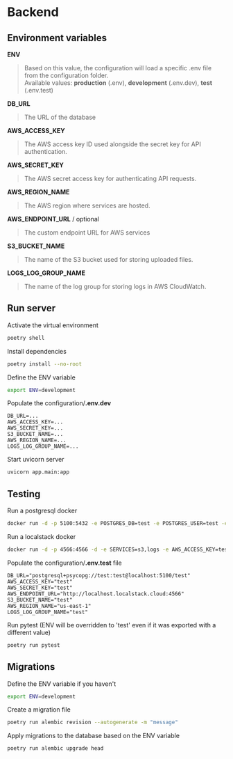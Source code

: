 # Backend

## Environment variables
**ENV**
> Based on this value, the configuration will load a specific .env file from the configuration folder. \
Available values: **production** (.env), **development** (.env.dev), **test** (.env.test)

**DB_URL**
> The URL of the database

**AWS_ACCESS_KEY**
> The AWS access key ID used alongside the secret key for API authentication.

**AWS_SECRET_KEY**
> The AWS secret access key for authenticating API requests.

**AWS_REGION_NAME**
> The AWS region where services are hosted.

**AWS_ENDPOINT_URL** / optional
> The custom endpoint URL for AWS services

**S3_BUCKET_NAME**
>  The name of the S3 bucket used for storing uploaded files.

**LOGS_LOG_GROUP_NAME**
>  The name of the log group for storing logs in AWS CloudWatch.

## Run server
Activate the virtual environment
```bash
poetry shell
```
Install dependencies
```bash
poetry install --no-root
```
Define the ENV variable
```bash
export ENV=development
```
Populate the configuration/**.env.dev**
```env
DB_URL=...
AWS_ACCESS_KEY=...
AWS_SECRET_KEY=...
S3_BUCKET_NAME=...
AWS_REGION_NAME=...
LOGS_LOG_GROUP_NAME=...
```
Start uvicorn server
```bash
uvicorn app.main:app
```

## Testing
Run a postgresql docker
```bash
docker run -d -p 5100:5432 -e POSTGRES_DB=test -e POSTGRES_USER=test -e POSTGRES_PASSWORD=test postgres
```
Run a localstack docker
```bash
docker run -d -p 4566:4566 -d -e SERVICES=s3,logs -e AWS_ACCESS_KEY=test -e AWS_SECRET_KEY=test -e AWS_REGION_NAME=us-east-1 localstack/localstack
```
Populate the configuration/**.env.test** file
```env
DB_URL="postgresql+psycopg://test:test@localhost:5100/test"
AWS_ACCESS_KEY="test"
AWS_SECRET_KEY="test"
AWS_ENDPOINT_URL="http://localhost.localstack.cloud:4566"
S3_BUCKET_NAME="test"
AWS_REGION_NAME="us-east-1"
LOGS_LOG_GROUP_NAME="test"
```
Run pytest (ENV will be overridden to 'test' even if it was exported with a different value)
```bash
poetry run pytest
```

## Migrations
Define the ENV variable if you haven't
```bash
export ENV=development
```
Create a migration file
```bash
poetry run alembic revision --autogenerate -m "message"
```
Apply migrations to the database based on the ENV variable
```bash
poetry run alembic upgrade head
```

